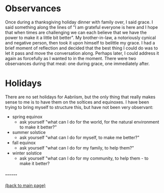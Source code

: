 # Observances

Once during a thanksgiving holiday dinner with family over, I said grace.  I said something along the lines of "I am grateful everyone is here and I hope that when times are challenging we can each believe that we have the power to make it a little bit better".  My brother-in-law, a notoriously cynical and negative person, then took it upon himself to belittle my grace.  I had a brief moment of reflection and decided that the best thing I could do was to let it pass and move the conversation along.  Perhaps later, I could address it again as forcefully as I wanted to in the moment.  There were two observances during that meal:  one during grace, one immediately after.

# Holidays

There are no set holidays for Aabriism, but the only thing that really makes sense to me is to have them on the soltices and equinoxes.  I have been trying to bring myself to structure this, but have not been very observant:
* spring equinox
  * ask yourself "what can I do for the world, for the natural environment to make it better?"
* summer solstice
  * ask yourself "what can I do for myself, to make me better?"
* fall equinox
  * ask yourself "what can I do for my family, to help them?"
* winter solstice
  * ask yourself "what can I do for my community, to help them - to make it better?

#### ------
[(back to main page)](../index.html)